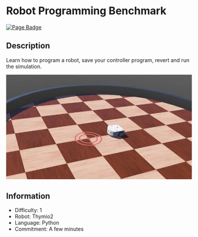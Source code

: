 # Robot Programming Benchmark

[![Page Badge](https://badgen.net/badge/icon/Page?label=Benchmark)](https://cyberbotics.github.io/benchmark-page?url=?url=https://github.com/cyberbotics/robot-programming-benchmark/blob/main/worlds/robot_programming.wbt)

## Description
Learn how to program a robot, save your controller program, revert and run the simulation.

<p align="center">
  <img src="./preview/thumbnail.jpg">
</p>

## Information
- Difficulty: 1
- Robot: Thymio2
- Language: Python
- Commitment: A few minutes
